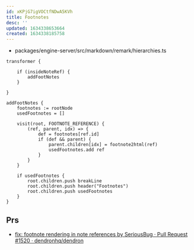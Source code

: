 ```yaml
---
id: xKPjG7igVOCtfNDwA5KVh
title: Footnotes
desc: ''
updated: 1634338653664
created: 1634338185758
---
```



- packages/engine-server/src/markdown/remark/hierarchies.ts
```tsx
transformer {

    if (insideNoteRef) {
        addFootNotes
    }

}

addFootNotes {
    footnotes := rootNode
    usedFootnotes = []

    visit(root, FOOTNOTE_REFERENCE) {
        (ref, parent, idx) => {
            def = footnotes[ref.id]
            if (def && parent) {
                parent.children[idx] = footnote2html(ref)
                usedFootnotes.add ref
            }
        }
    }

    if usedFootnotes {
        root.children.push breakLine
        root.children.push header("Footnotes")
        root.children.push usedFootnotes
    }
}
```


## Prs
- [fix: footnote rendering in note references by SeriousBug · Pull Request #1520 · dendronhq/dendron](https://github.com/dendronhq/dendron/pull/1520/files)
